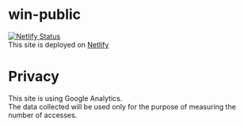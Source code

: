 # win-public
[![Netlify Status](https://api.netlify.com/api/v1/badges/c19889c8-770d-497f-9c0d-f86942fb764b/deploy-status)](https://app.netlify.com/sites/win10-2/deploys)  
This site is deployed on [Netlify](https://netlify.com)

# Privacy
This site is using Google Analytics.  
The data collected will be used only for the purpose of measuring the number of accesses.
